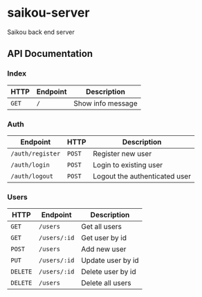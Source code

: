 # saikou-server

Saikou back end server

## API Documentation

### Index

| HTTP  | Endpoint | Description       |
| ----- | -------- | ----------------- |
| `GET` | `/`      | Show info message |

### Auth

| Endpoint         | HTTP   | Description                   |
| ---------------- | ------ | ----------------------------- |
| `/auth/register` | `POST` | Register new user             |
| `/auth/login`    | `POST` | Login to existing user        |
| `/auth/logout`   | `POST` | Logout the authenticated user |

### Users

| HTTP     | Endpoint     | Description       |
| -------- | ------------ | ----------------- |
| `GET`    | `/users`     | Get all users     |
| `GET`    | `/users/:id` | Get user by id    |
| `POST`   | `/users`     | Add new user      |
| `PUT`    | `/users/:id` | Update user by id |
| `DELETE` | `/users/:id` | Delete user by id |
| `DELETE` | `/users`     | Delete all users  |
